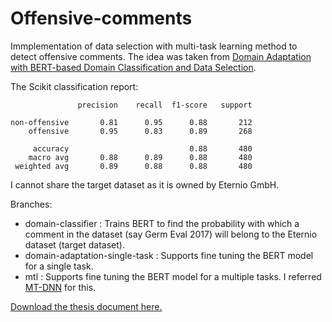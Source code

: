 # Offensive-comments

Immplementation of data selection with multi-task learning method to detect offensive comments. The idea was taken from [Domain Adaptation with BERT-based Domain Classification and Data
Selection](https://assets.amazon.science/d6/7c/c2954857435a921ab0fb988e9caa/domain-adaptation-with-bert-based-domain-classification-and-data-selection.pdf).

The Scikit classification report:

                   precision    recall  f1-score   support

    non-offensive       0.81      0.95      0.88       212
        offensive       0.95      0.83      0.89       268

         accuracy                           0.88       480
        macro avg       0.88      0.89      0.88       480
     weighted avg       0.89      0.88      0.88       480
     
I cannot share the target dataset as it is owned by Eternio GmbH.

Branches:
- domain-classifier : Trains BERT to find the probability with which a comment in the dataset (say Germ Eval 2017) will belong to the Eternio dataset (target dataset).
- domain-adaptation-single-task : Supports fine tuning the BERT model for a single task.
- mtl : Supports fine tuning the BERT model for a multiple tasks. I referred [MT-DNN](https://github.com/microsoft/MT-DNN) for this.

[Download the thesis document here.](https://github.com/nikhilbchilwant/Offensive-comments/blob/dev/msc_chilwant_nikhil.pdf)
